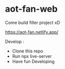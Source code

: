 # aot-fan-web

Come build filler project xD

https://aot-fan.netlify.app/

Develop :
- Clone this repo
- Run npx live-server
- Have fun Developing
